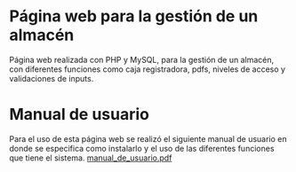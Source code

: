 # Página web para la gestión de un almacén
Página web realizada con PHP y MySQL, para la gestión de un almacén, con diferentes funciones como caja registradora, pdfs, niveles de acceso y validaciones de inputs.

# Manual de usuario
Para el uso de esta página web se realizó el siguiente manual de usuario en donde se especifica como instalarlo y el uso de las diferentes funciones que tiene el sistema.
[manual_de_usuario.pdf](https://github.com/user-attachments/files/16091419/manual_de_usuario.pdf)
